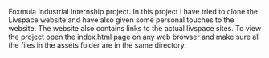Foxmula Industrial Internship project.
In this project i have tried to clone the Livspace website and have also given some personal touches to the website.
The website also contains links to the actual livspace sites. 
To view the project open the index.html page on any web browser and make sure all the files in the assets folder are in the same directory.
